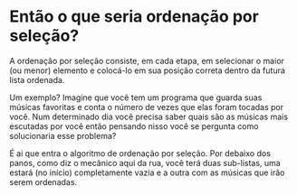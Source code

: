 <h1>Então o que seria ordenação por seleção?</h1>
<p>
A ordenação por seleção consiste, em cada etapa, em selecionar o maior (ou menor) elemento e colocá-lo em sua posição correta dentro da futura lista ordenada.
</p>
<p>
Um exemplo? Imagine que você tem um programa que guarda suas músicas favoritas e conta o número de vezes que elas foram tocadas por você. Num determinado dia você precisa saber quais são as músicas mais escutadas por você então pensando nisso você se pergunta como solucionaria esse problema? 
</p>
<p>
É ai que entra o algoritmo de ordenação por seleção. Por debaixo dos panos, como diz o mecânico aqui da rua, você terá duas sub-listas, uma estará (no início) completamente vazia e a outra com as músicas que irão serem ordenadas. 
</p>
